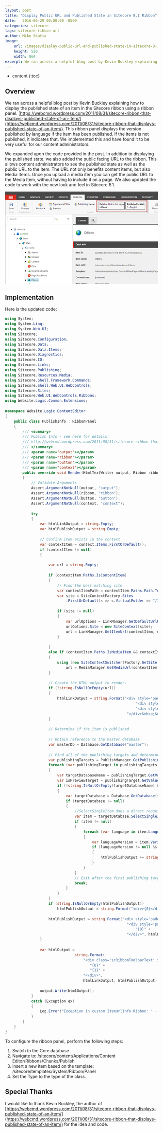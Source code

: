 ```yaml
---
layout: post
title: "Display Public URL and Published State in Sitecore 8.1 Ribbon"
date:   2016-06-29 00:00:00 -0500
categories: sitecore
tags: sitecore ribbon url
author: Mike Skutta
image:
    url: /images/display-public-url-and-published-state-in-sitecore-8-1-ribbon/display-public-url-and-published-state.png
    height: 520
    width: 864
excerpt: We ran across a helpful blog post by Kevin Buckley explaining how to display the published state of an item in the Sitecore ribbon using a ribbon panel. This ribbon panel displays the version published by language if the item has been published. If the items is not published, it indicates that. We implemented this and have found it to be very useful for our content administrators.
---
```


* content
{:toc}

## Overview

We ran across a helpful blog post by Kevin Buckley explaining how to display the published state of an item in the Sitecore ribbon using a ribbon panel. [https://webcmd.wordpress.com/2011/08/31/sitecore-ribbon-that-displays-published-state-of-an-item/](https://webcmd.wordpress.com/2011/08/31/sitecore-ribbon-that-displays-published-state-of-an-item/). This ribbon panel displays the version published by language if the item has been published. If the items is not published, it indicates that. We implemented this and have found it to be very useful for our content administrators.

We expanded upon the code provided in the post. In addition to displaying the published state, we also added the public facing URL to the ribbon. This allows content administrators to see the published state as well as the public URL to the item. The URL not only benefits content items, but also Media Items. Once you upload a media item you can get the public URL to the Media Item, without having to include it on a page. We also updated the code to work with the new look and feel in Sitecore 8.1. 

![Sitecore Ribbon](/images/display-public-url-and-published-state-in-sitecore-8-1-ribbon/display-public-url-and-published-state.png)

## Implementation

Here is the updated code:

``` csharp
using System;
using System.Linq;
using System.Web.UI;
using Sitecore;
using Sitecore.Configuration;
using Sitecore.Data;
using Sitecore.Data.Items;
using Sitecore.Diagnostics;
using Sitecore.IO;
using Sitecore.Links;
using Sitecore.Publishing;
using Sitecore.Resources.Media;
using Sitecore.Shell.Framework.Commands;
using Sitecore.Shell.Web.UI.WebControls;
using Sitecore.Sites;
using Sitecore.Web.UI.WebControls.Ribbons;
using Website.Logic.Common.Extensions;

namespace Website.Logic.ContentEditor
{
    public class PublishInfo : RibbonPanel
    {
        /// <summary>
        /// Publish Info - see here for details:
        /// http://webcmd.wordpress.com/2011/08/31/sitecore-ribbon-that-displays-published-state-of-an-item/
        /// </summary>
        /// <param name="output"></param>
        /// <param name="ribbon"></param>
        /// <param name="button"></param>
        /// <param name="context"></param>
        public override void Render(HtmlTextWriter output, Ribbon ribbon, Item button, CommandContext context)
        {
            // Validate Arguments
            Assert.ArgumentNotNull(output, "output");
            Assert.ArgumentNotNull(ribbon, "ribbon");
            Assert.ArgumentNotNull(button, "button");
            Assert.ArgumentNotNull(context, "context");

            try
            {
                var htmlLinkOutput = string.Empty;
                var htmlPublishOutput = string.Empty;

                // Confirm item exists in the context
                var contextItem = context.Items.FirstOrDefault();
                if (contextItem != null)
                {

                    var url = string.Empty;

                    if (contextItem.Paths.IsContentItem)
                    {
                        // Find the best matching site
                        var contextItemPath = contextItem.Paths.Path.ToLower();
                        var site = SiteContextFactory.Sites
                            .FirstOrDefault(s => s.VirtualFolder == "/" && s.RootPath != "" && contextItemPath.StartsWith(FileUtil.MakePath(s.RootPath, s.StartItem).ToLower()));
                          
                        if (site != null)
                        {
                            var urlOptions = LinkManager.GetDefaultUrlOptions();
                            urlOptions.Site = new SiteContext(site);
                            url = LinkManager.GetItemUrl(contextItem, urlOptions);
                        }
                                
                    }
                    else if (contextItem.Paths.IsMediaItem && contextItem.TemplateID != TemplateIDs.MediaFolder)
                    {
                        using (new SiteContextSwitcher(Factory.GetSite("website")))
                            url = MediaManager.GetMediaUrl(contextItem);
                    }

                    // Create the HTML output to render.
                    if (!string.IsNullOrEmpty(url))
                    {
                        htmlLinkOutput = string.Format("<div style='padding:3px 3px 5px 7px;display: inline-block;border:1px solid;'>" +
                                                            "<div style='padding:3px 0px 5px 0px;'>Relative Link to this page</div>" +
                                                            "<div style='font-weight:bold'>{0}</div>" +
                                                        "</div>&nbsp;&nbsp;", url);
                    }
                    
                    // Determine if the item is published

                    // Obtain reference to the master database
                    var masterDb = Database.GetDatabase("master");

                    // Find all of the publishing targets and determine if the item has been published to those targets
                    var publishingTargets = PublishManager.GetPublishingTargets(masterDb);
                    foreach (var publishingTarget in publishingTargets)
                    {
                        var targetDatabaseName = publishingTarget.GetValueOrDefault<string>("Target database");
                        var isPreviewTarget = publishingTarget.GetValueOrDefault<bool>("Preview publishing target");
                        if (!string.IsNullOrEmpty(targetDatabaseName) && !isPreviewTarget)
                        {
                            var targetDatabase = Database.GetDatabase(targetDatabaseName);
                            if (targetDatabase != null)
                            {
                                //SelectSingleItem does a direct request to the database for the item
                                var item = targetDatabase.SelectSingleItem(contextItem.ID.ToString());
                                if (item != null)
                                {
                                    foreach (var language in item.Languages)
                                    {
                                        var languageVersion = item.Versions.GetLatestVersion(language);
                                        if (languageVersion != null && languageVersion.Versions.Count > 0)
                                        {
                                            htmlPublishOutput += string.Format("<div>{0} - {1}</div>", languageVersion.Version.Number, languageVersion.Language.CultureInfo.DisplayName);
                                        }
                                    }
                                }
                                // Exit after the first publishing target
                                break;
                            }
                        }
                    }
                    if (string.IsNullOrEmpty(htmlPublishOutput))
                        htmlPublishOutput = string.Format("<div>{0}</div>", "No");

                    htmlPublishOutput = string.Format("<div style='padding:3px 3px 5px 7px;display: inline-block;border:1px solid;'>" +
                                                        "<div style='padding:3px 0px 5px 0px;font-weight:bold'>Published to Web</div>" +
                                                            "{0}" +
                                                        "</div>", htmlPublishOutput);
                }

                var htmlOutput =
                                string.Format(
                                    "<div class='scRibbonToolbarText' style='padding:0 10px 7px 5px;height:auto;border:none !important;float:none;display:inline-block;'>" +
                                       "{0}" +
                                       "{1}" +
                                    "</div>",
                                    htmlLinkOutput, htmlPublishOutput);

                output.Write(htmlOutput);
            }
            catch (Exception ex)
            {
                Log.Error("Exception in custom ItemUrlInfo Ribbon: " + ex.Message, this);
            }
        }
    }
}
```

To configure the ribbon panel, perform the following steps:

1. Switch to the Core database
1. Navigate to: /sitecore/content/Applications/Content Editor/Ribbons/Chunks/Publish
1. Insert a new item based on the template: /sitecore/templates/System/Ribbon/Panel
1. Set the Type to the type of the class.

## Special Thanks

I would like to thank Kevin Buckley, the author of [https://webcmd.wordpress.com/2011/08/31/sitecore-ribbon-that-displays-published-state-of-an-item/](https://webcmd.wordpress.com/2011/08/31/sitecore-ribbon-that-displays-published-state-of-an-item/) for the idea and code.